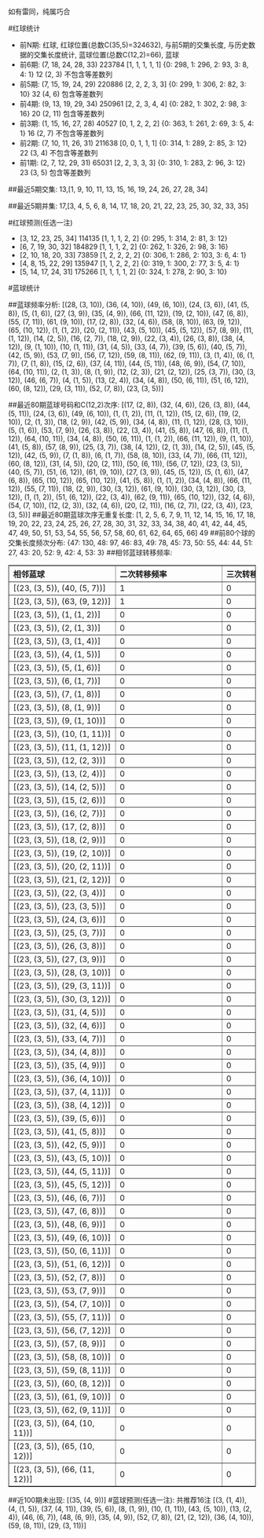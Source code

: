 <!-- 
.. title: 大乐透11149期(2011-12-19)数据分析报告
.. slug: dlott-11149-2011-12-19-report
.. date: 2011-12-20 08:00:00 UTC+08:00
.. tags: Lottery
.. link: 
.. description: 
.. type: text
-->

如有雷同，纯属巧合

<!-- TEASER_END-->

#红球统计

- 前N期: 红球, 红球位置(总数C(35,5)=324632), 与前5期的交集长度, 与历史数据的交集长度统计, 蓝球位置(总数C(12,2)=66), 蓝球
- 前6期: (7, 18, 24, 28, 33) 223784 [1, 1, 1, 1, 1] {0: 298, 1: 296, 2: 93, 3: 8, 4: 1} 12 (2, 3) 不包含等差数列
- 前5期: (7, 15, 19, 24, 29) 220886 [2, 2, 2, 3, 3] {0: 299, 1: 306, 2: 82, 3: 10} 32 (4, 6) 包含等差数列
- 前4期: (9, 13, 19, 29, 34) 250961 [2, 2, 3, 4, 4] {0: 282, 1: 302, 2: 98, 3: 16} 20 (2, 11) 包含等差数列
- 前3期: (1, 15, 16, 27, 28) 40527 [0, 1, 2, 2, 2] {0: 363, 1: 261, 2: 69, 3: 5, 4: 1} 16 (2, 7) 不包含等差数列
- 前2期: (7, 10, 11, 26, 31) 211638 [0, 0, 1, 1, 1] {0: 314, 1: 289, 2: 85, 3: 12} 22 (3, 4) 不包含等差数列
- 前1期: (2, 7, 12, 29, 31) 65031 [2, 2, 3, 3, 3] {0: 310, 1: 283, 2: 96, 3: 12} 23 (3, 5) 包含等差数列

##最近5期交集:
13,[1, 9, 10, 11, 13, 15, 16, 19, 24, 26, 27, 28, 34]

##最近5期并集:
17,[3, 4, 5, 6, 8, 14, 17, 18, 20, 21, 22, 23, 25, 30, 32, 33, 35]

#红球预测(任选一注)

- [3, 12, 23, 25, 34] 114135 [1, 1, 1, 2, 2] {0: 295, 1: 314, 2: 81, 3: 12}
- [6, 7, 19, 30, 32] 184829 [1, 1, 1, 2, 2] {0: 262, 1: 326, 2: 98, 3: 16}
- [2, 10, 18, 20, 33] 73859 [1, 2, 2, 2, 2] {0: 306, 1: 286, 2: 103, 3: 6, 4: 1}
- [4, 8, 15, 22, 29] 135947 [1, 1, 2, 2, 2] {0: 319, 1: 300, 2: 77, 3: 5, 4: 1}
- [5, 14, 17, 24, 31] 175266 [1, 1, 1, 1, 2] {0: 324, 1: 278, 2: 90, 3: 10}

#蓝球统计

##蓝球频率分析:
[(28, (3, 10)), (36, (4, 10)), (49, (6, 10)), (24, (3, 6)), (41, (5, 8)), (5, (1, 6)), (27, (3, 9)), (35, (4, 9)), (66, (11, 12)), (19, (2, 10)), (47, (6, 8)), (55, (7, 11)), (61, (9, 10)), (17, (2, 8)), (32, (4, 6)), (58, (8, 10)), (63, (9, 12)), (65, (10, 12)), (1, (1, 2)), (20, (2, 11)), (43, (5, 10)), (45, (5, 12)), (57, (8, 9)), (11, (1, 12)), (14, (2, 5)), (16, (2, 7)), (18, (2, 9)), (22, (3, 4)), (26, (3, 8)), (38, (4, 12)), (9, (1, 10)), (10, (1, 11)), (31, (4, 5)), (33, (4, 7)), (39, (5, 6)), (40, (5, 7)), (42, (5, 9)), (53, (7, 9)), (56, (7, 12)), (59, (8, 11)), (62, (9, 11)), (3, (1, 4)), (6, (1, 7)), (7, (1, 8)), (15, (2, 6)), (37, (4, 11)), (44, (5, 11)), (48, (6, 9)), (54, (7, 10)), (64, (10, 11)), (2, (1, 3)), (8, (1, 9)), (12, (2, 3)), (21, (2, 12)), (25, (3, 7)), (30, (3, 12)), (46, (6, 7)), (4, (1, 5)), (13, (2, 4)), (34, (4, 8)), (50, (6, 11)), (51, (6, 12)), (60, (8, 12)), (29, (3, 11)), (52, (7, 8)), (23, (3, 5))]

##最近80期蓝球号码和C(12,2)次序:
[(17, (2, 8)), (32, (4, 6)), (26, (3, 8)), (44, (5, 11)), (24, (3, 6)), (49, (6, 10)), (1, (1, 2)), (11, (1, 12)), (15, (2, 6)), (19, (2, 10)), (2, (1, 3)), (18, (2, 9)), (42, (5, 9)), (34, (4, 8)), (11, (1, 12)), (28, (3, 10)), (5, (1, 6)), (53, (7, 9)), (26, (3, 8)), (22, (3, 4)), (41, (5, 8)), (47, (6, 8)), (11, (1, 12)), (64, (10, 11)), (34, (4, 8)), (50, (6, 11)), (1, (1, 2)), (66, (11, 12)), (9, (1, 10)), (41, (5, 8)), (57, (8, 9)), (25, (3, 7)), (38, (4, 12)), (2, (1, 3)), (14, (2, 5)), (45, (5, 12)), (42, (5, 9)), (7, (1, 8)), (6, (1, 7)), (58, (8, 10)), (33, (4, 7)), (66, (11, 12)), (60, (8, 12)), (31, (4, 5)), (20, (2, 11)), (50, (6, 11)), (56, (7, 12)), (23, (3, 5)), (40, (5, 7)), (51, (6, 12)), (61, (9, 10)), (27, (3, 9)), (45, (5, 12)), (5, (1, 6)), (47, (6, 8)), (65, (10, 12)), (65, (10, 12)), (41, (5, 8)), (1, (1, 2)), (34, (4, 8)), (66, (11, 12)), (55, (7, 11)), (18, (2, 9)), (30, (3, 12)), (61, (9, 10)), (30, (3, 12)), (30, (3, 12)), (1, (1, 2)), (51, (6, 12)), (22, (3, 4)), (62, (9, 11)), (65, (10, 12)), (32, (4, 6)), (54, (7, 10)), (12, (2, 3)), (32, (4, 6)), (20, (2, 11)), (16, (2, 7)), (22, (3, 4)), (23, (3, 5))]
##最近80期蓝球次序无重复长度:
[1, 2, 5, 6, 7, 9, 11, 12, 14, 15, 16, 17, 18, 19, 20, 22, 23, 24, 25, 26, 27, 28, 30, 31, 32, 33, 34, 38, 40, 41, 42, 44, 45, 47, 49, 50, 51, 53, 54, 55, 56, 57, 58, 60, 61, 62, 64, 65, 66] 49
##前80个球的交集长度频次分布:
{47: 130, 48: 97, 46: 83, 49: 78, 45: 73, 50: 55, 44: 44, 51: 27, 43: 20, 52: 9, 42: 4, 53: 3}
##相邻蓝球转移频率:
<table border="1" class="table table-striped dataframe">
  <thead>
    <tr style="text-align: left;">
      <th style="min-width: 200px;">相邻蓝球</th>
      <th style="min-width: 200px;">二次转移频率</th>
      <th style="min-width: 200px;">三次转移频率</th>
    </tr>
  </thead>
  <tbody>
    <tr>
      <td>   [(23, (3, 5)), (40, (5, 7))]</td>
      <td> 1</td>
      <td> 0</td>
    </tr>
    <tr>
      <td>  [(23, (3, 5)), (63, (9, 12))]</td>
      <td> 1</td>
      <td> 0</td>
    </tr>
    <tr>
      <td>    [(23, (3, 5)), (1, (1, 2))]</td>
      <td> 0</td>
      <td> 0</td>
    </tr>
    <tr>
      <td>    [(23, (3, 5)), (2, (1, 3))]</td>
      <td> 0</td>
      <td> 0</td>
    </tr>
    <tr>
      <td>    [(23, (3, 5)), (3, (1, 4))]</td>
      <td> 0</td>
      <td> 0</td>
    </tr>
    <tr>
      <td>    [(23, (3, 5)), (4, (1, 5))]</td>
      <td> 0</td>
      <td> 0</td>
    </tr>
    <tr>
      <td>    [(23, (3, 5)), (5, (1, 6))]</td>
      <td> 0</td>
      <td> 0</td>
    </tr>
    <tr>
      <td>    [(23, (3, 5)), (6, (1, 7))]</td>
      <td> 0</td>
      <td> 0</td>
    </tr>
    <tr>
      <td>    [(23, (3, 5)), (7, (1, 8))]</td>
      <td> 0</td>
      <td> 0</td>
    </tr>
    <tr>
      <td>    [(23, (3, 5)), (8, (1, 9))]</td>
      <td> 0</td>
      <td> 0</td>
    </tr>
    <tr>
      <td>   [(23, (3, 5)), (9, (1, 10))]</td>
      <td> 0</td>
      <td> 0</td>
    </tr>
    <tr>
      <td>  [(23, (3, 5)), (10, (1, 11))]</td>
      <td> 0</td>
      <td> 0</td>
    </tr>
    <tr>
      <td>  [(23, (3, 5)), (11, (1, 12))]</td>
      <td> 0</td>
      <td> 0</td>
    </tr>
    <tr>
      <td>   [(23, (3, 5)), (12, (2, 3))]</td>
      <td> 0</td>
      <td> 0</td>
    </tr>
    <tr>
      <td>   [(23, (3, 5)), (13, (2, 4))]</td>
      <td> 0</td>
      <td> 0</td>
    </tr>
    <tr>
      <td>   [(23, (3, 5)), (14, (2, 5))]</td>
      <td> 0</td>
      <td> 0</td>
    </tr>
    <tr>
      <td>   [(23, (3, 5)), (15, (2, 6))]</td>
      <td> 0</td>
      <td> 0</td>
    </tr>
    <tr>
      <td>   [(23, (3, 5)), (16, (2, 7))]</td>
      <td> 0</td>
      <td> 0</td>
    </tr>
    <tr>
      <td>   [(23, (3, 5)), (17, (2, 8))]</td>
      <td> 0</td>
      <td> 0</td>
    </tr>
    <tr>
      <td>   [(23, (3, 5)), (18, (2, 9))]</td>
      <td> 0</td>
      <td> 0</td>
    </tr>
    <tr>
      <td>  [(23, (3, 5)), (19, (2, 10))]</td>
      <td> 0</td>
      <td> 0</td>
    </tr>
    <tr>
      <td>  [(23, (3, 5)), (20, (2, 11))]</td>
      <td> 0</td>
      <td> 0</td>
    </tr>
    <tr>
      <td>  [(23, (3, 5)), (21, (2, 12))]</td>
      <td> 0</td>
      <td> 0</td>
    </tr>
    <tr>
      <td>   [(23, (3, 5)), (22, (3, 4))]</td>
      <td> 0</td>
      <td> 0</td>
    </tr>
    <tr>
      <td>   [(23, (3, 5)), (23, (3, 5))]</td>
      <td> 0</td>
      <td> 0</td>
    </tr>
    <tr>
      <td>   [(23, (3, 5)), (24, (3, 6))]</td>
      <td> 0</td>
      <td> 0</td>
    </tr>
    <tr>
      <td>   [(23, (3, 5)), (25, (3, 7))]</td>
      <td> 0</td>
      <td> 0</td>
    </tr>
    <tr>
      <td>   [(23, (3, 5)), (26, (3, 8))]</td>
      <td> 0</td>
      <td> 0</td>
    </tr>
    <tr>
      <td>   [(23, (3, 5)), (27, (3, 9))]</td>
      <td> 0</td>
      <td> 0</td>
    </tr>
    <tr>
      <td>  [(23, (3, 5)), (28, (3, 10))]</td>
      <td> 0</td>
      <td> 0</td>
    </tr>
    <tr>
      <td>  [(23, (3, 5)), (29, (3, 11))]</td>
      <td> 0</td>
      <td> 0</td>
    </tr>
    <tr>
      <td>  [(23, (3, 5)), (30, (3, 12))]</td>
      <td> 0</td>
      <td> 0</td>
    </tr>
    <tr>
      <td>   [(23, (3, 5)), (31, (4, 5))]</td>
      <td> 0</td>
      <td> 0</td>
    </tr>
    <tr>
      <td>   [(23, (3, 5)), (32, (4, 6))]</td>
      <td> 0</td>
      <td> 0</td>
    </tr>
    <tr>
      <td>   [(23, (3, 5)), (33, (4, 7))]</td>
      <td> 0</td>
      <td> 0</td>
    </tr>
    <tr>
      <td>   [(23, (3, 5)), (34, (4, 8))]</td>
      <td> 0</td>
      <td> 0</td>
    </tr>
    <tr>
      <td>   [(23, (3, 5)), (35, (4, 9))]</td>
      <td> 0</td>
      <td> 0</td>
    </tr>
    <tr>
      <td>  [(23, (3, 5)), (36, (4, 10))]</td>
      <td> 0</td>
      <td> 0</td>
    </tr>
    <tr>
      <td>  [(23, (3, 5)), (37, (4, 11))]</td>
      <td> 0</td>
      <td> 0</td>
    </tr>
    <tr>
      <td>  [(23, (3, 5)), (38, (4, 12))]</td>
      <td> 0</td>
      <td> 0</td>
    </tr>
    <tr>
      <td>   [(23, (3, 5)), (39, (5, 6))]</td>
      <td> 0</td>
      <td> 0</td>
    </tr>
    <tr>
      <td>   [(23, (3, 5)), (41, (5, 8))]</td>
      <td> 0</td>
      <td> 0</td>
    </tr>
    <tr>
      <td>   [(23, (3, 5)), (42, (5, 9))]</td>
      <td> 0</td>
      <td> 0</td>
    </tr>
    <tr>
      <td>  [(23, (3, 5)), (43, (5, 10))]</td>
      <td> 0</td>
      <td> 0</td>
    </tr>
    <tr>
      <td>  [(23, (3, 5)), (44, (5, 11))]</td>
      <td> 0</td>
      <td> 0</td>
    </tr>
    <tr>
      <td>  [(23, (3, 5)), (45, (5, 12))]</td>
      <td> 0</td>
      <td> 0</td>
    </tr>
    <tr>
      <td>   [(23, (3, 5)), (46, (6, 7))]</td>
      <td> 0</td>
      <td> 0</td>
    </tr>
    <tr>
      <td>   [(23, (3, 5)), (47, (6, 8))]</td>
      <td> 0</td>
      <td> 0</td>
    </tr>
    <tr>
      <td>   [(23, (3, 5)), (48, (6, 9))]</td>
      <td> 0</td>
      <td> 0</td>
    </tr>
    <tr>
      <td>  [(23, (3, 5)), (49, (6, 10))]</td>
      <td> 0</td>
      <td> 0</td>
    </tr>
    <tr>
      <td>  [(23, (3, 5)), (50, (6, 11))]</td>
      <td> 0</td>
      <td> 0</td>
    </tr>
    <tr>
      <td>  [(23, (3, 5)), (51, (6, 12))]</td>
      <td> 0</td>
      <td> 0</td>
    </tr>
    <tr>
      <td>   [(23, (3, 5)), (52, (7, 8))]</td>
      <td> 0</td>
      <td> 0</td>
    </tr>
    <tr>
      <td>   [(23, (3, 5)), (53, (7, 9))]</td>
      <td> 0</td>
      <td> 0</td>
    </tr>
    <tr>
      <td>  [(23, (3, 5)), (54, (7, 10))]</td>
      <td> 0</td>
      <td> 0</td>
    </tr>
    <tr>
      <td>  [(23, (3, 5)), (55, (7, 11))]</td>
      <td> 0</td>
      <td> 0</td>
    </tr>
    <tr>
      <td>  [(23, (3, 5)), (56, (7, 12))]</td>
      <td> 0</td>
      <td> 0</td>
    </tr>
    <tr>
      <td>   [(23, (3, 5)), (57, (8, 9))]</td>
      <td> 0</td>
      <td> 0</td>
    </tr>
    <tr>
      <td>  [(23, (3, 5)), (58, (8, 10))]</td>
      <td> 0</td>
      <td> 0</td>
    </tr>
    <tr>
      <td>  [(23, (3, 5)), (59, (8, 11))]</td>
      <td> 0</td>
      <td> 0</td>
    </tr>
    <tr>
      <td>  [(23, (3, 5)), (60, (8, 12))]</td>
      <td> 0</td>
      <td> 0</td>
    </tr>
    <tr>
      <td>  [(23, (3, 5)), (61, (9, 10))]</td>
      <td> 0</td>
      <td> 0</td>
    </tr>
    <tr>
      <td>  [(23, (3, 5)), (62, (9, 11))]</td>
      <td> 0</td>
      <td> 0</td>
    </tr>
    <tr>
      <td> [(23, (3, 5)), (64, (10, 11))]</td>
      <td> 0</td>
      <td> 0</td>
    </tr>
    <tr>
      <td> [(23, (3, 5)), (65, (10, 12))]</td>
      <td> 0</td>
      <td> 0</td>
    </tr>
    <tr>
      <td> [(23, (3, 5)), (66, (11, 12))]</td>
      <td> 0</td>
      <td> 0</td>
    </tr>
  </tbody>
</table>
##近100期未出现:
[(35, (4, 9))]
#蓝球预测(任选一注):
共推荐16注
[(3, (1, 4)), (4, (1, 5)), (37, (4, 11)), (39, (5, 6)), (8, (1, 9)), (10, (1, 11)), (43, (5, 10)), (13, (2, 4)), (46, (6, 7)), (48, (6, 9)), (35, (4, 9)), (52, (7, 8)), (21, (2, 12)), (36, (4, 10)), (59, (8, 11)), (29, (3, 11))]

